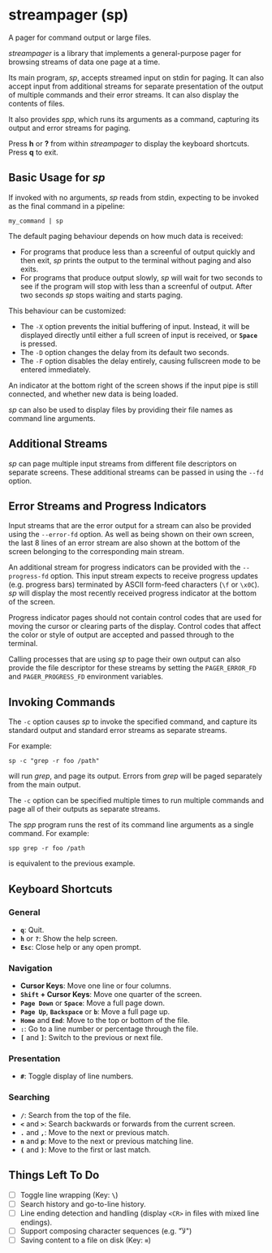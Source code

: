 # streampager (sp)

A pager for command output or large files.

*streampager* is a library that implements a general-purpose pager for browsing
streams of data one page at a time.

Its main program, *sp*, accepts streamed input on stdin for paging.  It can
also accept input from additional streams for separate presentation of the
output of multiple commands and their error streams.  It can also display the
contents of files.

It also provides *spp*, which runs its arguments as a command, capturing its
output and error streams for paging.

Press **h** or **?** from within *streampager* to display the keyboard shortcuts.
Press **q** to exit.

## Basic Usage for *sp*

If invoked with no arguments, *sp* reads from stdin, expecting to be invoked as
the final command in a pipeline:

    my_command | sp

The default paging behaviour depends on how much data is received:

* For programs that produce less than a screenful of output quickly and then
  exit, *sp* prints the output to the terminal without paging and also exits.
* For programs that produce output slowly, *sp* will wait for two seconds
  to see if the program will stop with less than a screenful of output.
  After two seconds *sp* stops waiting and starts paging.

This behaviour can be customized:

* The `-X` option prevents the initial buffering of input.  Instead, it will
  be displayed directly until either a full screen of input is received,
  or **`Space`** is pressed.
* The `-D` option changes the delay from its default two seconds.
* The `-F` option disables the delay entirely, causing fullscreen mode to
  be entered immediately.

An indicator at the bottom right of the screen shows if the input pipe
is still connected, and whether new data is being loaded.

*sp* can also be used to display files by providing their file names as command
line arguments.

## Additional Streams

*sp* can page multiple input streams from different file descriptors
on separate screens.  These additional streams can be passed in using the
`--fd` option.

## Error Streams and Progress Indicators

Input streams that are the error output for a stream can also be provided using
the `--error-fd` option.  As well as being shown on their own screen, the last
8 lines of an error stream are also shown at the bottom of the screen belonging
to the corresponding main stream.

An additional stream for progress indicators can be provided with the
`--progress-fd` option.  This input stream expects to receive progress updates
(e.g. progress bars) terminated by ASCII form-feed characters (`\f` or `\x0C`).
*sp* will display the most recently received progress indicator at the bottom
of the screen.

Progress indicator pages should not contain control codes that are used for
moving the cursor or clearing parts of the display.  Control codes that affect
the color or style of output are accepted and passed through to the terminal.

Calling processes that are using *sp* to page their own output can also provide
the file descriptor for these streams by setting the `PAGER_ERROR_FD` and
`PAGER_PROGRESS_FD` environment variables.

## Invoking Commands

The `-c` option causes *sp* to invoke the specified command, and capture its
standard output and standard error streams as separate streams.

For example:

    sp -c "grep -r foo /path"

will run *grep*, and page its output.  Errors from *grep* will be paged
separately from the main output.

The `-c` option can be specified multiple times to run multiple commands
and page all of their outputs as separate streams.

The *spp* program runs the rest of its command line arguments as a single
command.  For example:

    spp grep -r foo /path

is equivalent to the previous example.

## Keyboard Shortcuts

### General

* **`q`**: Quit.
* **`h`** or **`?`**: Show the help screen.
* **`Esc`**: Close help or any open prompt.

### Navigation

* **Cursor Keys**: Move one line or four columns.
* **`Shift` + Cursor Keys**: Move one quarter of the screen.
* **`Page Down`** or **`Space`**: Move a full page down.
* **`Page Up`**, **`Backspace`** or **`b`**: Move a full page up.
* **`Home`** and **`End`**: Move to the top or bottom of the file.
* **`:`**: Go to a line number or percentage through the file.
* **`[`** and **`]`**: Switch to the previous or next file.

### Presentation

* **`#`**: Toggle display of line numbers.

### Searching

* **`/`**: Search from the top of the file.
* **`<`** and **`>`**: Search backwards or forwards from the current screen.
* **`.`** and **`,`**: Move to the next or previous match.
* **`n`** and **`p`**: Move to the next or previous matching line.
* **`(`** and **`)`**: Move to the first or last match.

## Things Left To Do

* [ ] Toggle line wrapping (Key: **`\`**)
* [ ] Search history and go-to-line history.
* [ ] Line ending detection and handling (display `<CR>` in files with mixed line
  endings).
* [ ] Support composing character sequences (e.g. "لآ")
* [ ] Saving content to a file on disk (Key: **`=`**)
